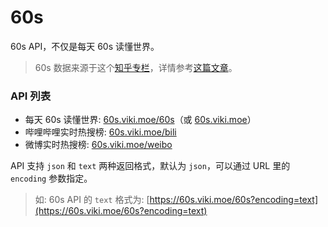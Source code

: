 # 60s

60s API，不仅是每天 60s 读懂世界。

> 60s 数据来源于这个[知乎专栏](https://www.zhihu.com/column/c_1261258401923026944)，详情参考[这篇文章](https://blog.viki.moe/60s/)。

### API 列表

- 每天 60s 读懂世界: [60s.viki.moe/60s](https://60s.viki.moe/60s)（或 [60s.viki.moe](https://60s.viki.moe)）
- 哔哩哔哩实时热搜榜: [60s.viki.moe/bili](https://60s.viki.moe/bili)
- 微博实时热搜榜: [60s.viki.moe/weibo](https://60s.viki.moe/weibo)

API 支持 `json` 和 `text` 两种返回格式，默认为 `json`，可以通过 URL 里的 `encoding` 参数指定。

> 如: 60s API 的 `text` 格式为: [https://60s.viki.moe/60s?encoding=text](https://60s.viki.moe/60s?encoding=text)
